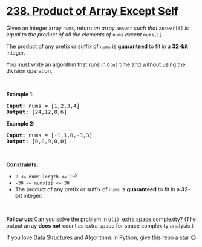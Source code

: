 # [238. Product of Array Except Self][title]

<p>Given an integer array <code>nums</code>, return <em>an array</em> <code>answer</code> <em>such that</em> <code>answer[i]</code> <em>is equal to the product of all the elements of</em> <code>nums</code> <em>except</em> <code>nums[i]</code>.</p>
<p>The product of any prefix or suffix of <code>nums</code> is <strong>guaranteed</strong> to fit in a <strong>32-bit</strong> integer.</p>
<p>You must write an algorithm that runs in <code>O(n)</code> time and without using the division operation.</p>
<p> </p>
<p><strong>Example 1:</strong></p>
<pre><strong>Input:</strong> nums = [1,2,3,4]
<strong>Output:</strong> [24,12,8,6]
</pre><p><strong>Example 2:</strong></p>
<pre><strong>Input:</strong> nums = [-1,1,0,-3,3]
<strong>Output:</strong> [0,0,9,0,0]
</pre>
<p> </p>
<p><strong>Constraints:</strong></p>
<ul>
<li><code>2 &lt;= nums.length &lt;= 10<sup>5</sup></code></li>
<li><code>-30 &lt;= nums[i] &lt;= 30</code></li>
<li>The product of any prefix or suffix of <code>nums</code> is <strong>guaranteed</strong> to fit in a <strong>32-bit</strong> integer.</li>
</ul>
<p> </p>
<p><strong>Follow up:</strong> Can you solve the problem in <code>O(1) </code>extra space complexity? (The output array <strong>does not</strong> count as extra space for space complexity analysis.)</p>


If you love Data Structures and Algorithms in Python, give this [repo][me] a star :wink:

[title]: https://leetcode.com/problems/product-of-array-except-self
[me]: https://github.com/bumblebee211196/awesome-python-leetcode
